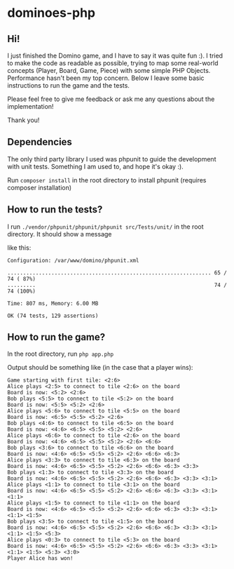 # dominoes-php

## Hi! 
I just finished the Domino game, and I have to say it was quite fun :).
I tried to make the code as readable as possible, trying to map some real-world concepts (Player, Board, Game, Piece) with some simple PHP Objects. Performance hasn't been my top concern.
Below I leave some basic instructions to run the game and the tests. 

Please feel free to give me feedback or ask me any questions about the implementation!

Thank you!
## Dependencies
The only third party library I used was phpunit to guide the development with unit tests. Something I am used to, and hope it's okay :).

Run ```composer install``` in the root directory to install phpunit (requires composer installation)

## How to run the tests?
I run ```./vendor/phpunit/phpunit/phpunit src/Tests/unit/``` in the root directory. It should show a message

like this:
```
Configuration: /var/www/domino/phpunit.xml

................................................................. 65 / 74 ( 87%)
.........                                                         74 / 74 (100%)

Time: 807 ms, Memory: 6.00 MB

OK (74 tests, 129 assertions)
```

## How to run the game?
In the root directory, run
```php app.php```

Output should be something like (in the case that a player wins):
```
Game starting with first tile: <2:6>
Alice plays <2:5> to connect to tile <2:6> on the board
Board is now: <5:2> <2:6>
Bob plays <5:5> to connect to tile <5:2> on the board
Board is now: <5:5> <5:2> <2:6>
Alice plays <5:6> to connect to tile <5:5> on the board
Board is now: <6:5> <5:5> <5:2> <2:6>
Bob plays <4:6> to connect to tile <6:5> on the board
Board is now: <4:6> <6:5> <5:5> <5:2> <2:6>
Alice plays <6:6> to connect to tile <2:6> on the board
Board is now: <4:6> <6:5> <5:5> <5:2> <2:6> <6:6>
Bob plays <3:6> to connect to tile <6:6> on the board
Board is now: <4:6> <6:5> <5:5> <5:2> <2:6> <6:6> <6:3>
Alice plays <3:3> to connect to tile <6:3> on the board
Board is now: <4:6> <6:5> <5:5> <5:2> <2:6> <6:6> <6:3> <3:3>
Bob plays <1:3> to connect to tile <3:3> on the board
Board is now: <4:6> <6:5> <5:5> <5:2> <2:6> <6:6> <6:3> <3:3> <3:1>
Alice plays <1:1> to connect to tile <3:1> on the board
Board is now: <4:6> <6:5> <5:5> <5:2> <2:6> <6:6> <6:3> <3:3> <3:1> <1:1>
Alice plays <1:5> to connect to tile <1:1> on the board
Board is now: <4:6> <6:5> <5:5> <5:2> <2:6> <6:6> <6:3> <3:3> <3:1> <1:1> <1:5>
Bob plays <3:5> to connect to tile <1:5> on the board
Board is now: <4:6> <6:5> <5:5> <5:2> <2:6> <6:6> <6:3> <3:3> <3:1> <1:1> <1:5> <5:3>
Alice plays <0:3> to connect to tile <5:3> on the board
Board is now: <4:6> <6:5> <5:5> <5:2> <2:6> <6:6> <6:3> <3:3> <3:1> <1:1> <1:5> <5:3> <3:0>
Player Alice has won!
```

